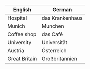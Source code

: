 | English | German |
|---------|--------|
| Hospital | das Krankenhaus |
| Munich | Munchen |
| Coffee shop | das Café |
| University | Universität |
| Austria | Österreich |
| Great Britain | Großbritannien |
